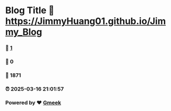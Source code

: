 # Blog Title :link: https://JimmyHuang01.github.io/Jimmy_Blog 
### :page_facing_up: [1](https://JimmyHuang01.github.io/Jimmy_Blog/tag.html) 
### :speech_balloon: 0 
### :hibiscus: 1871 
### :alarm_clock: 2025-03-16 21:01:57 
### Powered by :heart: [Gmeek](https://github.com/Meekdai/Gmeek)
